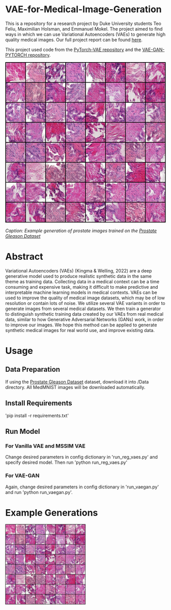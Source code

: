 # VAE-for-Medical-Image-Generation

This is a repository for a research project by Duke University students Teo Feliu, Maximilian Holsman, and Emmanuel Mokel. The project aimed to find ways in which we can use Variational Autoencoders (VAEs) to generate high quality medical images. Our full project report can be found [here](https://github.com/maxholsman/VAE-for-Medical-Image-Generation/blob/main/CS_675_Final_Project_Writeup.pdf). 

This project used code from the [PyTorch-VAE repository](https://github.com/AntixK/PyTorch-VAE) and the [VAE-GAN-PYTORCH repository](https://github.com/rishabhd786/VAE-GAN-PYTORCH). 

![Example generation](./Prostate_VAEGAN.png)

*Caption: Example generation of prostate images trained on the [Prostate Gleason Dataset](https://github.com/MicheleDamian/prostate-gleason-dataset/tree/master)*

# Abstract
Variational Autoencoders (VAEs) (Kingma & Welling, 2022) are a deep generative model used to produce realistic synthetic data in the same theme as training data. Collecting data in a medical context can be a time consuming and expensive task, making it difficult to make predictive and interpretable machine learning models in medical contexts. VAEs can be used to improve the quality of medical image datasets, which may be of low resolution or contain lots of noise. We utilize several VAE variants in order to generate images from several medical datasets. We then train a generator to distinguish synthetic training data created by our VAEs from real medical data, similar to how Generative Adversarial Networks (GANs) work, in order to improve our images. We hope this method can be applied to generate synthetic medical images for real world use, and improve
existing data.

# Usage
## Data Preparation
If using the [Prostate Gleason Dataset](https://github.com/MicheleDamian/prostate-gleason-dataset/tree/master) dataset, download it into /Data directory. All MedMNIST images will be downloaded automatically. 
## Install Requirements
'pip install -r requirements.txt'
## Run Model
### For Vanilla VAE and MSSIM VAE
Change desired parameters in config dictionary in 'run_reg_vaes.py' and specify desired model. Then run 'python run_reg_vaes.py'
### For VAE-GAN
Again, change desired parameters in config dictionary in 'run_vaegan.py' and run 'python run_vaegan.py'. 

# Example Generations
<!-- ### Training Images -->
<!-- ![Training Examples](./examples.png) -->
<!-- <img src='./examples.png' style="width: 75%"></img> -->
<!-- ![Generated Images](./Prostate_VAEGAN.png) -->

<img src="./Prostate_VAEGAN.png" style="width: 50%; margin-left: auto; margin-right: auto;">



